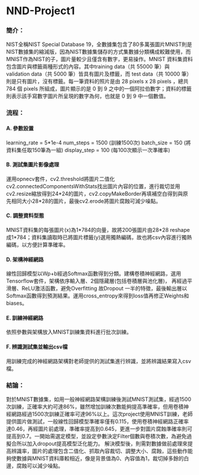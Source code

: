 # NND-Project1

### 簡介：
NIST全稱NIST Special Database 19，全數據集包含了80多萬張圖片MNIST則是NIST數據集的縮減版，因為NIST數據集儲存的方式集數據分類構成較難使用，而MNIST作為NIST的子，圖片量較少且僅含有數字，更易操作。MNIST 資料集資料包含圖片與標籤兩種形式的內容。其中training data（共 55000 筆）與 validation data（共 5000 筆）皆具有圖片及標籤，而 test data（共 10000 筆）則是只有圖片，沒有標籤。每一筆資料的照片是由 28 pixels x 28 pixels ，總共 784 個 pixels 所組成，圖片顯示的是 0 到 9 之中的一個阿拉伯數字；資料的標籤則表示該手寫數字圖片所呈現的數字為何，也就是 0 到 9 中一個數值。

### 流程：
#### A.	參數設置 
learning_rate = 5\*1e-4
num_steps = 1500 (訓練1500次)
batch_size = 150 (將資料集任取150筆為一組)
display_step = 100 (每100次顯示一次準確率)
#### B. 測試集圖片影像處理
運用opnecv套件，cv2.threshold將圖片二值化cv2.connectedComponentsWithStats找出圖片內容的位置，進行裁切並用cv2.resize縮放得到24\*24的圖片，cv2.copyMakeBorder再填補空白得到與原先相同大小28\*28的圖片，最後cv2.erode將圖片腐蝕可減少噪點。
#### C. 調整資料型態
MNIST資料集的每張圖片(x)為1\*784的向量，故將200張圖片由28\*28 reshape成1\*784；資料集讀取時已將圖片標籤(y)選用獨熱編碼，故也將csv內容進行獨熱編碼，以方便計算準確率。
#### D. 架構神經網路
線性回歸模型以Wp+b經過Softmax函數得到分類。建構卷積神經網路，選用Tensorflow套件，架構依序輸入層、2個隱藏層(包括卷積層與池化層)，
再經過平滑層、ReLU激活函數，避免Overfitting 故Dropout 一半的特徵，最後輸出層以Softmax函數得到預測結果。運用cross_entropy來得到loss值再修正Weights和biases。
#### E.	訓練神經網路
依照參數與架構放入MNIST訓練集資料進行批次訓練。
#### F.	辨識測試集並輸出csv檔
用訓練完成的神經網路架構對老師提供的測試集進行辨識，並將辨識結果寫入csv檔。

### 結論：
對於MNIST數據集，如用一般神經網路架構訓練後測試MNIST測試集，經過1500次訓練，正確率大約可達86%，雖然增加訓練次數能夠提高準確率，但用卷積神經網路經過1500次訓練正確率可達96%以上。這次project使用MNIST訓練，老師提供圖片做測試，一般線性回歸模型準確率僅有0.115，使用卷積神經網路正確率達0.46，再經圖片前處理，準確率提高到0.645，更進一步對圖片腐蝕準確率則可提高到0.7。一開始需選定模型，並設定參數決定Filter個數與卷積次數，為避免過擬合所以加入dropout提高模型泛化能力。
解決模型後，則需對數據做前處理來提高辨識率，圖片的處理包含二值化、抓取內容裁切、調整大小、腐蝕，這些動作能夠使數據與MNIST資料庫較相近，像是背景值為0、內容值為1，裁切掉多餘的白邊，腐蝕可以減少噪點。


